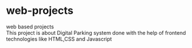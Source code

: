 # web-projects
web based projects
<br>
This project is about Digital Parking system done with the help of frontend technologies like HTML,CSS and Javascript
<br>
